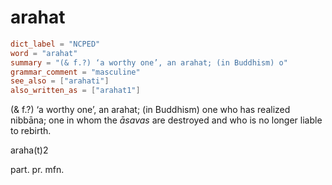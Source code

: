 # arahat

``` toml
dict_label = "NCPED"
word = "arahat"
summary = "(& f.?) ‘a worthy one’, an arahat; (in Buddhism) o"
grammar_comment = "masculine"
see_also = ["arahati"]
also_written_as = ["arahat1"]
```

(& f.?) ‘a worthy one’, an arahat; (in Buddhism) one who has realized nibbāna; one in whom the *āsavas* are destroyed and who is no longer liable to rebirth.

araha(t)2

part. pr. mfn.

